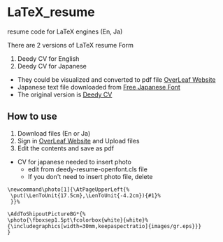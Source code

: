 # LaTeX_resume
resume code for LaTeX engines (En, Ja)

There are 2 versions of LaTeX resume Form

1. Deedy CV for English
2. Deedy CV for Japanese

- They could be visualized and converted to pdf file [OverLeaf Website](https://www.overleaf.com/project)
- Japanese text file downloaded from [Free Japanese Font](https://www.freejapanesefont.com/source-han-serif-download/)
- The original version is [Deedy CV](https://www.overleaf.com/latex/templates/deedy-cv/bjryvfsjdyxz)

## How to use
1. Download files (En or Ja)
2. Sign in [OverLeaf Website](https://www.overleaf.com/project) and Upload files
3. Edit the contents and save as pdf

- CV for japanese needed to insert photo
  - edit from deedy-resume-openfont.cls file
  - If you don't need to insert photo file, delete 
```
\newcommand\photo[1]{\AtPageUpperLeft{%
 \put(\LenToUnit{17.5cm},\LenToUnit{-4.2cm}){#1}%
 }}%

\AddToShipoutPictureBG*{%
\photo{\fboxsep1.5pt\fcolorbox{white}{white}%
{\includegraphics[width=30mm,keepaspectratio]{images/gr.eps}}}
}
```
